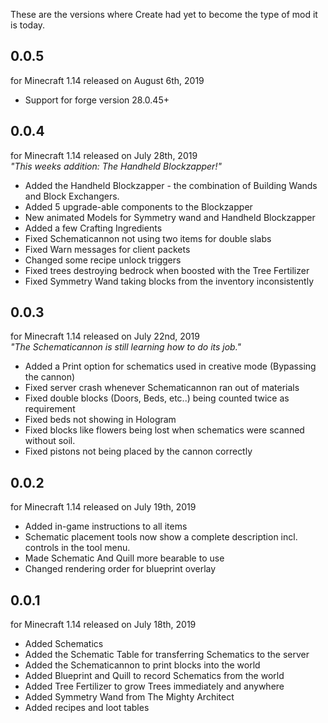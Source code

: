 These are the versions where Create had yet to become the type of mod it is today.

## 0.0.5

for Minecraft 1.14 released on August 6th, 2019

- Support for forge version 28.0.45+

## 0.0.4

for Minecraft 1.14 released on July 28th, 2019  
_"This weeks addition: The Handheld Blockzapper!"_

- Added the Handheld Blockzapper - the combination of Building Wands and Block Exchangers.
- Added 5 upgrade-able components to the Blockzapper
- New animated Models for Symmetry wand and Handheld Blockzapper
- Added a few Crafting Ingredients
- Fixed Schematicannon not using two items for double slabs
- Fixed Warn messages for client packets
- Changed some recipe unlock triggers
- Fixed trees destroying bedrock when boosted with the Tree Fertilizer
- Fixed Symmetry Wand taking blocks from the inventory inconsistently

## 0.0.3

for Minecraft 1.14 released on July 22nd, 2019  
_"The Schematicannon is still learning how to do its job."_

- Added a Print option for schematics used in creative mode (Bypassing the cannon)
- Fixed server crash whenever Schematicannon ran out of materials
- Fixed double blocks (Doors, Beds, etc..) being counted twice as requirement
- Fixed beds not showing in Hologram
- Fixed blocks like flowers being lost when schematics were scanned without soil.
- Fixed pistons not being placed by the cannon correctly

## 0.0.2

for Minecraft 1.14 released on July 19th, 2019

- Added in-game instructions to all items
- Schematic placement tools now show a complete description incl. controls in the tool menu.
- Made Schematic And Quill more bearable to use
- Changed rendering order for blueprint overlay

## 0.0.1

for Minecraft 1.14 released on July 18th, 2019

- Added Schematics
- Added the Schematic Table for transferring Schematics to the server
- Added the Schematicannon to print blocks into the world
- Added Blueprint and Quill to record Schematics from the world
- Added Tree Fertilizer to grow Trees immediately and anywhere
- Added Symmetry Wand from The Mighty Architect
- Added recipes and loot tables
